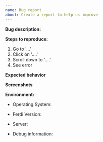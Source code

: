 ```yaml
---
name: Bug report
about: Create a report to help us improve
---
```

<!--
Please remember that if you are logging a bug for some service that has *stopped working*, please log the bug at https://github.com/getferdi/recipes/issue
Please remember to read the self-help documentation at https://github.com/getferdi/ferdi#troubleshooting-recipes-self-help - in case it helps you unblock yourself.

Please fill our form below, this way we can analyse and fix the problem as fast as possible.

Please keep in mind that any text inside "<!--" and "--\>" are comments from us and won't be visible in your bug report, so please don't put any text in them.
-->
**Bug description:**
<!-- Add a clear and concise description of what the bug is -->

**Steps to reproduce:**
<!-- Explain to us how we can reproduce your bug on our computer -->

1. Go to '...'
2. Click on '....'
3. Scroll down to '....'
4. See error

**Expected behavior**
<!-- If applicable, add a description of what you expected to happen. -->

**Screenshots**
<!-- If applicable, add screenshots to help explain your problem. -->
<!-- You can simply drag and drop any image file into the editor to add it to the report -->

**Environment:**

- Operating System: <!-- e.g. macOS Catalina, Windows 10, etc. -->
- Ferdi Version: <!-- e.g. 5.4.3 -->
- Server: <!-- e.g. Ferdi, Franz, Using without an account -->

- Debug information:
<!--
Get your debug information via Ferdi "Help" menu ("Copy/Publish Debug Information") then
share a debug information file or your published link with us.
-->

<!-- Please consider supporting Ferdi!
👉  https://github.com/sponsors/getferdi
👉  https://opencollective.com/getferdi/donate -->
